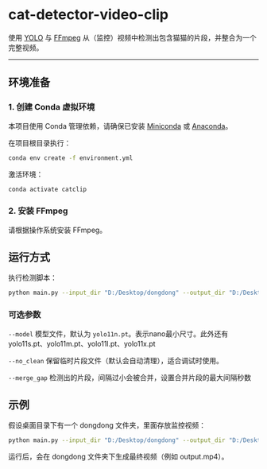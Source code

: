 # cat-detector-video-clip

使用 [YOLO](https://github.com/ultralytics/ultralytics) 与 [FFmpeg](https://ffmpeg.org/) 从（监控）视频中检测出包含猫猫的片段，并整合为一个完整视频。  

---

## 环境准备

### 1. 创建 Conda 虚拟环境
本项目使用 Conda 管理依赖，请确保已安装 [Miniconda](https://docs.conda.io/en/latest/miniconda.html) 或 [Anaconda](https://www.anaconda.com/)。

在项目根目录执行：

```bash
conda env create -f environment.yml
```

激活环境：
```bash
conda activate catclip
```

### 2. 安装 FFmpeg

请根据操作系统安装 FFmpeg。

## 运行方式

执行检测脚本：
```bash
python main.py --input_dir "D:/Desktop/dongdong" --output_dir "D:/Desktop/dongdong"
```

### 可选参数

`--model`
模型文件，默认为 `yolo11n.pt`。表示nano最小尺寸。此外还有yolo11s.pt、yolo11m.pt、yolo11l.pt、yolo11x.pt

`--no_clean`
保留临时片段文件（默认会自动清理），适合调试时使用。

`--merge_gap`
检测出的片段，间隔过小会被合并，设置合并片段的最大间隔秒数

## 示例

假设桌面目录下有一个 dongdong 文件夹，里面存放监控视频：

```bash
python main.py --input_dir "D:/Desktop/dongdong" --output_dir "D:/Desktop/dongdong"
```

运行后，会在 dongdong 文件夹下生成最终视频（例如 output.mp4）。

